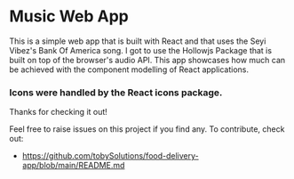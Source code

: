 # Music Web App

This is a simple web app that is built with React and that uses the Seyi Vibez's Bank Of America song. I got to use the Hollowjs Package that is built on top of the browser's audio API. This app showcases how much can be achieved with the component modelling of React applications.

### Icons were handled by the React icons package.

Thanks for checking it out!

Feel free to raise issues on this project if you find any. To contribute, check out:

- https://github.com/tobySolutions/food-delivery-app/blob/main/README.md
